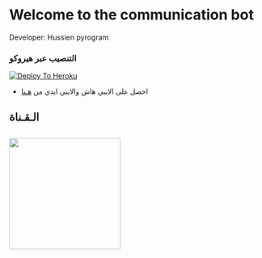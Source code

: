 # Welcome to the communication bot

Developer: Hussien pyrogram

### التنصيب عبر هيروكو ##
[![Deploy To Heroku](https://www.herokucdn.com/deploy/button.svg)](https://heroku.com/deploy?template=https://github.com/SS7SS/communication)
- احصل على الايبي هاش والايبي ايدي من  [هـنا](https://my.telegram.org/)    

## الـقـناة ##
   <a href="https://t.me/Z_X_M"><img src="https://img.shields.io/badge/Source%20Dev%3F-here-inactive?&style=plastic?&logo=telegram" width=220px></a></p>
 - 
